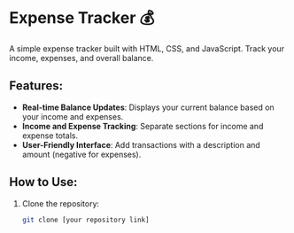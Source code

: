 # Expense Tracker 💰

A simple expense tracker built with HTML, CSS, and JavaScript. Track your income, expenses, and overall balance.

## Features:
- **Real-time Balance Updates**: Displays your current balance based on your income and expenses.
- **Income and Expense Tracking**: Separate sections for income and expense totals.
- **User-Friendly Interface**: Add transactions with a description and amount (negative for expenses).

## How to Use:
1. Clone the repository:
   ```bash
   git clone [your repository link]
